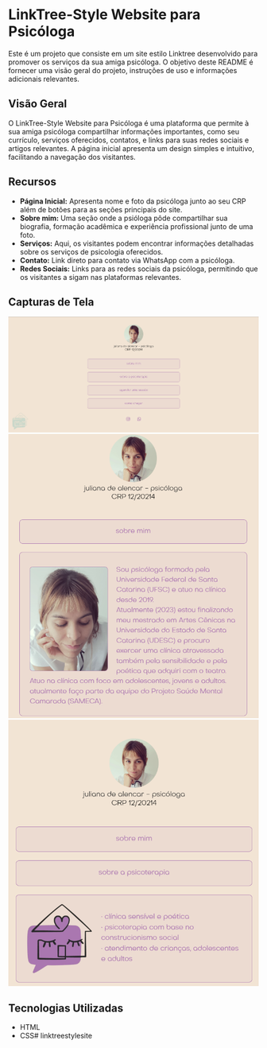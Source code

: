 # LinkTree-Style Website para Psicóloga

Este é um projeto que consiste em um site estilo Linktree desenvolvido para promover os serviços da sua amiga psicóloga. O objetivo deste README é fornecer uma visão geral do projeto, instruções de uso e informações adicionais relevantes.

## Visão Geral

O LinkTree-Style Website para Psicóloga é uma plataforma que permite à sua amiga psicóloga compartilhar informações importantes, como seu currículo, serviços oferecidos, contatos, e links para suas redes sociais e artigos relevantes. A página inicial apresenta um design simples e intuitivo, facilitando a navegação dos visitantes.

## Recursos

- **Página Inicial:** Apresenta nome e foto da psicóloga junto ao seu CRP além de botões para as seções principais do site.
- **Sobre mim:** Uma seção onde a psióloga pôde compartilhar sua biografia, formação acadêmica e experiência profissional junto de uma foto.
- **Serviços:** Aqui, os visitantes podem encontrar informações detalhadas sobre os serviços de psicologia oferecidos.
- **Contato:** Link direto para contato via WhatsApp com a psicóloga.
- **Redes Sociais:** Links para as redes sociais da psicóloga, permitindo que os visitantes a sigam nas plataformas relevantes.

## Capturas de Tela

![Página Inicial](screenshots/home.png)
![Sobre](screenshots/about.png)
![Serviços](screenshots/services.png)

## Tecnologias Utilizadas

- HTML
- CSS# linktreestylesite
